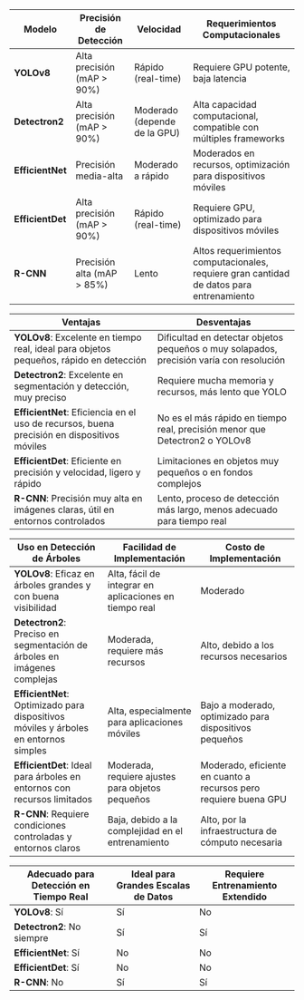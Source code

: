 | **Modelo**      | **Precisión de Detección**        | **Velocidad**               | **Requerimientos Computacionales**        |
|-----------------|----------------------------------|----------------------------|-------------------------------------------|
| **YOLOv8**      | Alta precisión (mAP > 90%)       | Rápido (real-time)         | Requiere GPU potente, baja latencia       |
| **Detectron2**  | Alta precisión (mAP > 90%)       | Moderado (depende de la GPU) | Alta capacidad computacional, compatible con múltiples frameworks |
| **EfficientNet**| Precisión media-alta             | Moderado a rápido          | Moderados en recursos, optimización para dispositivos móviles |
| **EfficientDet**| Alta precisión (mAP > 90%)       | Rápido (real-time)         | Requiere GPU, optimizado para dispositivos móviles |
| **R-CNN**       | Precisión alta (mAP > 85%)       | Lento                      | Altos requerimientos computacionales, requiere gran cantidad de datos para entrenamiento |


| **Ventajas**                                                                 | **Desventajas**                                                                |
|------------------------------------------------------------------------------|--------------------------------------------------------------------------------|
| **YOLOv8**: Excelente en tiempo real, ideal para objetos pequeños, rápido en detección | Dificultad en detectar objetos pequeños o muy solapados, precisión varía con resolución |
| **Detectron2**: Excelente en segmentación y detección, muy preciso           | Requiere mucha memoria y recursos, más lento que YOLO                          |
| **EfficientNet**: Eficiencia en el uso de recursos, buena precisión en dispositivos móviles | No es el más rápido en tiempo real, precisión menor que Detectron2 o YOLOv8   |
| **EfficientDet**: Eficiente en precisión y velocidad, ligero y rápido         | Limitaciones en objetos muy pequeños o en fondos complejos                     |
| **R-CNN**: Precisión muy alta en imágenes claras, útil en entornos controlados | Lento, proceso de detección más largo, menos adecuado para tiempo real        |


| **Uso en Detección de Árboles**                           | **Facilidad de Implementación**     | **Costo de Implementación**             |
|----------------------------------------------------------|------------------------------------|-----------------------------------------|
| **YOLOv8**: Eficaz en árboles grandes y con buena visibilidad | Alta, fácil de integrar en aplicaciones en tiempo real | Moderado                                 |
| **Detectron2**: Preciso en segmentación de árboles en imágenes complejas | Moderada, requiere más recursos | Alto, debido a los recursos necesarios  |
| **EfficientNet**: Optimizado para dispositivos móviles y árboles en entornos simples | Alta, especialmente para aplicaciones móviles | Bajo a moderado, optimizado para dispositivos pequeños |
| **EfficientDet**: Ideal para árboles en entornos con recursos limitados | Moderada, requiere ajustes para objetos pequeños | Moderado, eficiente en cuanto a recursos pero requiere buena GPU |
| **R-CNN**: Requiere condiciones controladas y entornos claros | Baja, debido a la complejidad en el entrenamiento | Alto, por la infraestructura de cómputo necesaria |

| **Adecuado para Detección en Tiempo Real** | **Ideal para Grandes Escalas de Datos** | **Requiere Entrenamiento Extendido**  |
|-------------------------------------------|--------------------------------------|--------------------------------------|
| **YOLOv8**: Sí                           | Sí                                   | No                                   |
| **Detectron2**: No siempre                | Sí                                   | Sí                                   |
| **EfficientNet**: Sí                      | No                                   | No                                   |
| **EfficientDet**: Sí                      | No                                   | No                                   |
| **R-CNN**: No                             | Sí                                   | Sí                                   |
